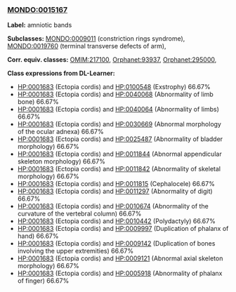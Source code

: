 
### [MONDO:0015167](http://purl.obolibrary.org/obo/MONDO_0015167)
**Label:** amniotic bands

**Subclasses:** [MONDO:0009011](http://purl.obolibrary.org/obo/MONDO_0009011) (constriction rings syndrome), [MONDO:0019760](http://purl.obolibrary.org/obo/MONDO_0019760) (terminal transverse defects of arm), 

**Corr. equiv. classes:** [OMIM:217100](http://purl.obolibrary.org/obo/OMIM_217100), [Orphanet:93937](http://www.orpha.net/ORDO/Orphanet_93937), [Orphanet:295000](http://www.orpha.net/ORDO/Orphanet_295000), 

**Class expressions from DL-Learner:**

- [HP:0001683](http://purl.obolibrary.org/obo/HP_0001683) (Ectopia cordis) and [HP:0100548](http://purl.obolibrary.org/obo/HP_0100548) (Exstrophy) 66.67%
- [HP:0001683](http://purl.obolibrary.org/obo/HP_0001683) (Ectopia cordis) and [HP:0040068](http://purl.obolibrary.org/obo/HP_0040068) (Abnormality of limb bone) 66.67%
- [HP:0001683](http://purl.obolibrary.org/obo/HP_0001683) (Ectopia cordis) and [HP:0040064](http://purl.obolibrary.org/obo/HP_0040064) (Abnormality of limbs) 66.67%
- [HP:0001683](http://purl.obolibrary.org/obo/HP_0001683) (Ectopia cordis) and [HP:0030669](http://purl.obolibrary.org/obo/HP_0030669) (Abnormal morphology of the ocular adnexa) 66.67%
- [HP:0001683](http://purl.obolibrary.org/obo/HP_0001683) (Ectopia cordis) and [HP:0025487](http://purl.obolibrary.org/obo/HP_0025487) (Abnormality of bladder morphology) 66.67%
- [HP:0001683](http://purl.obolibrary.org/obo/HP_0001683) (Ectopia cordis) and [HP:0011844](http://purl.obolibrary.org/obo/HP_0011844) (Abnormal appendicular skeleton morphology) 66.67%
- [HP:0001683](http://purl.obolibrary.org/obo/HP_0001683) (Ectopia cordis) and [HP:0011842](http://purl.obolibrary.org/obo/HP_0011842) (Abnormality of skeletal morphology) 66.67%
- [HP:0001683](http://purl.obolibrary.org/obo/HP_0001683) (Ectopia cordis) and [HP:0011815](http://purl.obolibrary.org/obo/HP_0011815) (Cephalocele) 66.67%
- [HP:0001683](http://purl.obolibrary.org/obo/HP_0001683) (Ectopia cordis) and [HP:0011297](http://purl.obolibrary.org/obo/HP_0011297) (Abnormality of digit) 66.67%
- [HP:0001683](http://purl.obolibrary.org/obo/HP_0001683) (Ectopia cordis) and [HP:0010674](http://purl.obolibrary.org/obo/HP_0010674) (Abnormality of the curvature of the vertebral column) 66.67%
- [HP:0001683](http://purl.obolibrary.org/obo/HP_0001683) (Ectopia cordis) and [HP:0010442](http://purl.obolibrary.org/obo/HP_0010442) (Polydactyly) 66.67%
- [HP:0001683](http://purl.obolibrary.org/obo/HP_0001683) (Ectopia cordis) and [HP:0009997](http://purl.obolibrary.org/obo/HP_0009997) (Duplication of phalanx of hand) 66.67%
- [HP:0001683](http://purl.obolibrary.org/obo/HP_0001683) (Ectopia cordis) and [HP:0009142](http://purl.obolibrary.org/obo/HP_0009142) (Duplication of bones involving the upper extremities) 66.67%
- [HP:0001683](http://purl.obolibrary.org/obo/HP_0001683) (Ectopia cordis) and [HP:0009121](http://purl.obolibrary.org/obo/HP_0009121) (Abnormal axial skeleton morphology) 66.67%
- [HP:0001683](http://purl.obolibrary.org/obo/HP_0001683) (Ectopia cordis) and [HP:0005918](http://purl.obolibrary.org/obo/HP_0005918) (Abnormality of phalanx of finger) 66.67%


